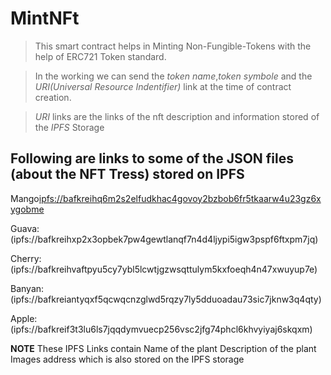# MintNFt

> This smart contract helps in Minting Non-Fungible-Tokens with the help of ERC721 Token standard.

> In the working we can send the _token name_,_token symbole_ and the _URI(Universal Resource Indentifier)_ link at the time of contract creation.

> _URI_ links are the links of the nft description and information stored of the _IPFS_ Storage

## Following are links to some of the JSON files (about the NFT Tress) stored on IPFS

Mango[ipfs://bafkreihq6m2s2elfudkhac4govoy2bzbob6fr5tkaarw4u23gz6xygobme](ipfs://bafkreihq6m2s2elfudkhac4govoy2bzbob6fr5tkaarw4u23gz6xygobme)

Guava:(ipfs://bafkreihxp2x3opbek7pw4gewtlanqf7n4d4ljypi5igw3pspf6ftxpm7jq)

Cherry:(ipfs://bafkreihvaftpyu5cy7ybl5lcwtjgzwsqttulym5kxfoeqh4n47xwuyup7e)

Banyan:(ipfs://bafkreiantyqxf5qcwqcnzglwd5rqzy7ly5dduoadau73sic7jknw3q4qty)

Apple:(ipfs://bafkreif3t3lu6ls7jqqdymvuecp256vsc2jfg74phcl6khvyiyaj6skqxm)

**NOTE**
These IPFS Links contain
Name of the plant
Description of the plant
Images address which is also stored on the IPFS storage

